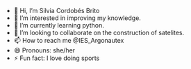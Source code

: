 - 👋 Hi, I’m Silvia Cordobés Brito
- 👀 I’m interested in improving my knowledge.
- 🌱 I’m currently learning python.
- 💞️ I’m looking to collaborate on the construction of satelites.
- 📫 How to reach me @IES_Argonautex
- 😄 Pronouns: she/her
- ⚡ Fun fact: I love doing sports

<!---
Silvia1906/Silvia1906 is a ✨ special ✨ repository because its `README.md` (this file) appears on your GitHub profile.
You can click the Preview link to take a look at your changes.
--->
